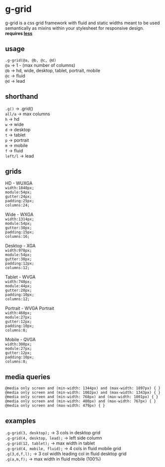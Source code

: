 # g-grid
g-grid is a css grid framework with fluid and static widths meant to be used semantically as mixins within your stylesheet for responsive design.  
**requires [less](http://lesscss.org/ "less")**

## usage
`.g-grid(@a, @b, @c, @d)`  
`@a` -> 1 - (max number of columns)  
`@b` -> hd, wide, desktop, tablet, portrait, mobile  
`@c` -> fluid  
`@d` -> lead  

## shorthand
`.g()` -> .grid()  
`all/a` -> max columns  
`h` -> hd  
`w` -> wide  
`d` -> desktop  
`t` -> tablet  
`p` -> portrait  
`m` -> mobile  
`f` -> fluid  
`left/l` -> lead  

## grids
HD - WUXGA  
`width:1848px;`  
`module:54px;`   
`gutter:24px;`   
`padding:25px;`  
`columns:24;`    

Wide - WXGA  
`width:1314px;`  
`module:54px;`  
`gutter:30px;`  
`padding:15px;`  
`columns:16;`  

Desktop - XGA  
`width:978px;`  
`module:54px;`  
`gutter:30px;`  
`padding:12px;`  
`columns:12;`  

Tablet - WVGA  
`width:748px;`  
`module:44px;`  
`gutter:20px;`  
`padding:10px;`  
`columns:12;`  

Portrait - WVGA Portrait   
`width:460px;`   
`module:27px;`   
`gutter:12px;`   
`padding:10px;`   
`columns:8;`   

Mobile - QVGA  
`width:300px;`  
`module:27px;`  
`gutter:12px;`  
`padding:10px;`  
`columns:8;`  

## media queries 
`@media only screen and (min-width: 1344px) and (max-width: 1897px) { }`  
`@media only screen and (min-width: 1002px) and (max-width: 1343px) { }`  
`@media only screen and (min-width: 768px) and (max-width: 1001px) { }`  
`@media only screen and (min-width: 480px) and (max-width: 767px) { }`   
`@media only screen and (max-width: 479px) { }`   

## examples
`.g-grid(3, desktop);` -> 3 cols in desktop grid  
`.g-grid(4, desktop, lead);` -> left side column   
`.g-grid(12, tablet);` -> max width in tablet  
`.g-grid(4, mobile, fluid);` -> 4 cols in fluid mobile grid   
`.g(3,d,f,l);` -> 3 col width leading col in fluid desktop grid   
`.g(a,m,f);` -> max width in fluid mobile (100%)    
 
